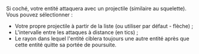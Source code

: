 Si coché, votre entité attaquera avec un projectile (similaire au squelette). Vous pouvez sélectionner :
* Votre propre projectile à partir de la liste (ou utiliser par défaut - flèche) ;
* L'intervalle entre les attaques à distance (en tics) ;
* Le rayon dans lequel l'entité ciblera toujours une autre entité après que cette entité quitte sa portée de poursuite.